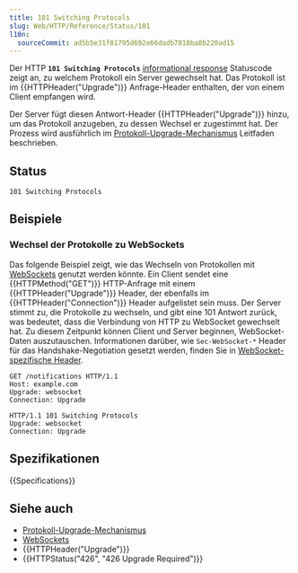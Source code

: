 ```yaml
---
title: 101 Switching Protocols
slug: Web/HTTP/Reference/Status/101
l10n:
  sourceCommit: ad5b5e31f81795d692e66dadb7818ba8b220ad15
---
```


Der HTTP **`101 Switching Protocols`** [informational response](/de/docs/Web/HTTP/Reference/Status#informational_responses) Statuscode zeigt an, zu welchem Protokoll ein Server gewechselt hat.
Das Protokoll ist im {{HTTPHeader("Upgrade")}} Anfrage-Header enthalten, der von einem Client empfangen wird.

Der Server fügt diesen Antwort-Header {{HTTPHeader("Upgrade")}} hinzu, um das Protokoll anzugeben, zu dessen Wechsel er zugestimmt hat.
Der Prozess wird ausführlich im [Protokoll-Upgrade-Mechanismus](/de/docs/Web/HTTP/Guides/Protocol_upgrade_mechanism) Leitfaden beschrieben.

## Status

```http
101 Switching Protocols
```

## Beispiele

### Wechsel der Protokolle zu WebSockets

Das folgende Beispiel zeigt, wie das Wechseln von Protokollen mit [WebSockets](/de/docs/Web/API/WebSockets_API) genutzt werden könnte.
Ein Client sendet eine {{HTTPMethod("GET")}} HTTP-Anfrage mit einem {{HTTPHeader("Upgrade")}} Header, der ebenfalls im {{HTTPHeader("Connection")}} Header aufgelistet sein muss.
Der Server stimmt zu, die Protokolle zu wechseln, und gibt eine 101 Antwort zurück, was bedeutet, dass die Verbindung von HTTP zu WebSocket gewechselt hat.
Zu diesem Zeitpunkt können Client und Server beginnen, WebSocket-Daten auszutauschen.
Informationen darüber, wie `Sec-WebSocket-*` Header für das Handshake-Negotiation gesetzt werden, finden Sie in [WebSocket-spezifische Header](/de/docs/Web/HTTP/Guides/Protocol_upgrade_mechanism#websocket-specific_headers).

```http
GET /notifications HTTP/1.1
Host: example.com
Upgrade: websocket
Connection: Upgrade
```

```http
HTTP/1.1 101 Switching Protocols
Upgrade: websocket
Connection: Upgrade
```

## Spezifikationen

{{Specifications}}

## Siehe auch

- [Protokoll-Upgrade-Mechanismus](/de/docs/Web/HTTP/Guides/Protocol_upgrade_mechanism)
- [WebSockets](/de/docs/Web/API/WebSockets_API)
- {{HTTPHeader("Upgrade")}}
- {{HTTPStatus("426", "426 Upgrade Required")}}
